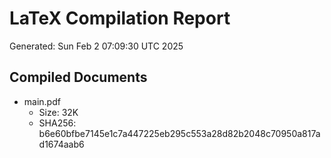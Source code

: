 # LaTeX Compilation Report
Generated: Sun Feb  2 07:09:30 UTC 2025
## Compiled Documents
- main.pdf
  - Size: 32K
  - SHA256: b6e60bfbe7145e1c7a447225eb295c553a28d82b2048c70950a817ad1674aab6
